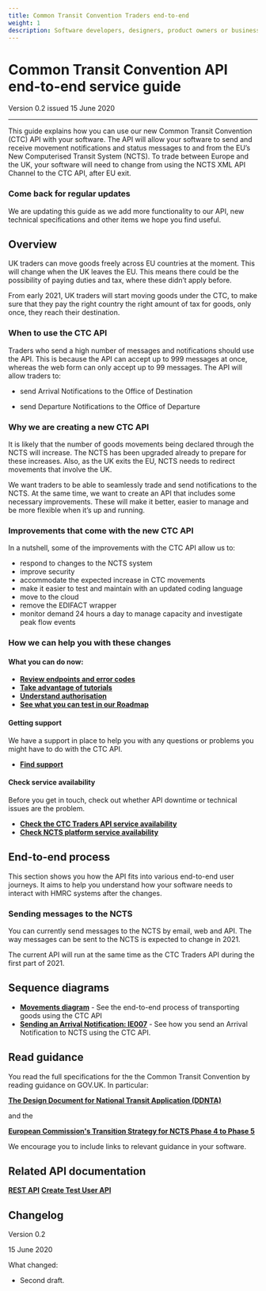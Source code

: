 ```yaml
---
title: Common Transit Convention Traders end-to-end
weight: 1
description: Software developers, designers, product owners or business analysts. Integrate your software with Common Transit Convention Traders API.
---
```


# Common Transit Convention API end-to-end service guide

Version 0.2 issued 15 June 2020
***

This guide explains how you can use our new Common Transit Convention (CTC) API with your software. The API will allow your software to send and receive movement notifications and status messages to and from the EU’s New Computerised Transit System (NCTS). To trade between Europe and the UK, your software will need to change from using the NCTS XML API Channel to the CTC API, after EU exit.

### Come back for regular updates

We are updating this guide as we add more functionality to our API, new technical specifications and other items we hope you find useful. 

## Overview

UK traders can move goods freely across EU countries at the moment. This will change when the UK leaves the EU. This means there could be the possibility of paying duties and tax, where these didn’t apply before. 

From early 2021, UK traders will start moving goods under the CTC, to make sure that they pay the right country the right amount of tax for goods, only once, they reach their destination. 


### When to use the CTC API

Traders who send a high number of messages and notifications should use the API.  This is because the API can accept up to 999 messages at once, whereas the web form can only accept up to 99 messages. The API will allow traders to:

- send Arrival Notifications to the Office of Destination

- send Departure Notifications to the Office of Departure


### Why we are creating a new CTC API
It is likely that the number of goods movements being declared through the NCTS will increase. The NCTS has been upgraded already to prepare for these increases. Also, as the UK exits the EU, NCTS needs to redirect movements that involve the UK. 

We want traders to be able to seamlessly trade and send notifications to the NCTS. At the same time, we want to create an API that includes some necessary improvements. These will make it better, easier to manage and be more flexible when it’s up and running.


### Improvements that come with the new CTC API

In a nutshell, some of the improvements with the CTC API allow us to:

- respond to changes to the NCTS system
- improve security
- accommodate the expected increase in CTC movements
- make it  easier to test and maintain with an updated coding language
- move to the cloud 
- remove the EDIFACT wrapper
- monitor demand 24 hours a day to manage capacity and investigate peak flow events


### How we can help you with these changes

#### What you can do now: 
- **[Review endpoints and error codes](https://developer.qa.tax.service.gov.uk/api-documentation/docs/api/service/common-transit-convention-traders/1.0)**  
- **[Take advantage of tutorials](https://developer.qa.tax.service.gov.uk/api-documentation/docs/tutorials)** 
- **[Understand authorisation](https://developer.qa.tax.service.gov.uk/api-documentation/docs/authorisation)**
- **[See what you can test in our Roadmap](https://developer.qa.tax.service.gov.uk/roadmaps/common-transit-convention-traders-roadmap/#backlog)**

#### Getting support
We have a support in place to help you with any questions or problems you might have to do with the CTC API.  
- **[Find support](documentation/get-support.html)** 

#### Check service availability
Before you get in touch, check out whether API downtime or technical issues are the problem.
- **[Check the CTC Traders API service availability](https://api-platform-status.production.tax.service.gov.uk/?_ga=2.145121908.112811846.1587044117-960820992.1580203223)**    
- **[Check NCTS platform service availability](https://www.gov.uk/government/publications/new-computerised-transit-system-ncts-web-service-availability-and-issues/new-computerised-transit-system-ncts-web-service-availability-and-issues)**

 
## End-to-end process

This section shows you how the API fits into various end-to-end user journeys. It aims to help you understand how your software needs to interact with HMRC systems after the changes.


### Sending messages to the NCTS

You can currently send messages to the NCTS by email, web and API. The way messages can be sent to the NCTS is expected to change in 2021.

The current API will run at the same time as the CTC Traders API during the first part of 2021. 


## Sequence diagrams

- **[Movements diagram](documentation/movements-diagram.html)** - See the end-to-end process of transporting goods using the CTC API
- **[Sending an Arrival Notification: IE007](documentation/arrivals-diagram.html)** - See how you send an Arrival Notification to NCTS using the CTC API.  


## Read guidance
You read the full specifications for the the Common Transit Convention by reading guidance on GOV.UK. In particular:

**[The Design Document for National Transit Application (DDNTA)](https://www.gov.uk/government/publications/new-computerised-transit-system-technical-specifications)**

and the 

**[European Commission's Transition Strategy for NCTS Phase 4 to Phase 5](https://www.clecat.org/media/Transit%20transition%20strategy%20document.pdf)**

We encourage you to include links to relevant guidance in your software.





## Related API documentation
<!--- Section owner: MTD Programme --->

  **[REST API](https://developer.service.hmrc.gov.uk/api-documentation/docs/api/service/common-transit-convention-traders/1.0)**
  **[Create Test User API](https://developer.service.hmrc.gov.uk/api-documentation/docs/api/service/api-platform-test-user/1.0)**

## Changelog
<!--- Section owner: MTD Programme --->

Version 0.2

15 June 2020

What changed:

* Second draft.
